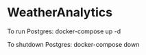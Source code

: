 # WeatherAnalytics
To run Postgres: 
    docker-compose up -d

To shutdown Postgres:
    docker-compose down
